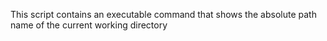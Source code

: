 This script contains an executable command that shows the absolute path name of the current working directory
